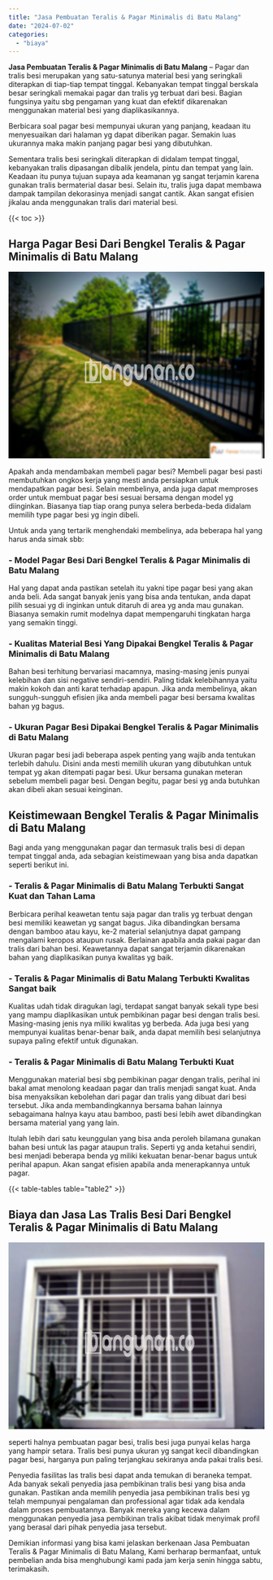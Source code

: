 ```yaml
---
title: "Jasa Pembuatan Teralis & Pagar Minimalis di Batu Malang"
date: "2024-07-02"
categories: 
  - "biaya"
---
```


**Jasa Pembuatan Teralis & Pagar Minimalis di Batu Malang** – Pagar dan tralis besi merupakan yang satu-satunya material besi yang seringkali diterapkan di tiap-tiap tempat tinggal. Kebanyakan tempat tinggal berskala besar seringkali memakai pagar dan tralis yg terbuat dari besi. Bagian fungsinya yaitu sbg pengaman yang kuat dan efektif dikarenakan menggunakan material besi yang diaplikasikannya.

Berbicara soal pagar besi mempunyai ukuran yang panjang, keadaan itu menyesuaikan dari halaman yg dapat diberikan pagar. Semakin luas ukurannya maka makin panjang pagar besi yang dibutuhkan.

Sementara tralis besi seringkali diterapkan di didalam tempat tinggal, kebanyakan tralis dipasangan dibalik jendela, pintu dan tempat yang lain. Keadaan itu punya tujuan supaya ada keamanan yg sangat terjamin karena gunakan tralis bermaterial dasar besi. Selain itu, tralis juga dapat membawa dampak tampilan dekorasinya menjadi sangat cantik. Akan sangat efisien jikalau anda menggunakan tralis dari material besi.

{{< toc >}}

## Harga Pagar Besi Dari Bengkel Teralis & Pagar Minimalis di Batu Malang

![Jasa Pembuatan Teralis & Pagar Minimalis di Batu Malang](/images/pagar-minimalis-murah-46.png)

Apakah anda mendambakan membeli pagar besi? Membeli pagar besi pasti membutuhkan ongkos kerja yang mesti anda persiapkan untuk mendapatkan pagar besi. Selain membelinya, anda juga dapat memproses order untuk membuat pagar besi sesuai bersama dengan model yg diinginkan. Biasanya tiap tiap orang punya selera berbeda-beda didalam memilih type pagar besi yg ingin dibeli.

Untuk anda yang tertarik menghendaki membelinya, ada beberapa hal yang harus anda simak sbb:
### \- Model Pagar Besi Dari Bengkel Teralis & Pagar Minimalis di Batu Malang

Hal yang dapat anda pastikan setelah itu yakni tipe pagar besi yang akan anda beli. Ada sangat banyak jenis yang bisa anda tentukan, anda dapat pilih sesuai yg di inginkan untuk ditaruh di area yg anda mau gunakan. Biasanya semakin rumit modelnya dapat mempengaruhi tingkatan harga yang semakin tinggi.

### \- Kualitas Material Besi Yang Dipakai Bengkel Teralis & Pagar Minimalis di Batu Malang

Bahan besi terhitung bervariasi macamnya, masing-masing jenis punyai kelebihan dan sisi negative sendiri-sendiri. Paling tidak kelebihannya yaitu makin kokoh dan anti karat terhadap apapun. Jika anda membelinya, akan sungguh-sungguh efisien jika anda membeli pagar besi bersama kwalitas bahan yg bagus.

### \- Ukuran Pagar Besi Dipakai Bengkel Teralis & Pagar Minimalis di Batu Malang

Ukuran pagar besi jadi beberapa aspek penting yang wajib anda tentukan terlebih dahulu. Disini anda mesti memilih ukuran yang dibutuhkan untuk tempat yg akan ditempati pagar besi. Ukur bersama gunakan meteran sebelum membeli pagar besi. Dengan begitu, pagar besi yg anda butuhkan akan dibeli akan sesuai keinginan.

## Keistimewaan Bengkel Teralis & Pagar Minimalis di Batu Malang

Bagi anda yang menggunakan pagar dan termasuk tralis besi di depan tempat tinggal anda, ada sebagian keistimewaan yang bisa anda dapatkan seperti berikut ini.

### \- Teralis & Pagar Minimalis di Batu Malang Terbukti Sangat Kuat dan Tahan Lama

Berbicara perihal keawetan tentu saja pagar dan tralis yg terbuat dengan besi memiliki keawetan yg sangat bagus. Jika dibandingkan bersama dengan bamboo atau kayu, ke-2 material selanjutnya dapat gampang mengalami keropos ataupun rusak. Berlainan apabila anda pakai pagar dan tralis dari bahan besi. Keawetannya dapat sangat terjamin dikarenakan bahan yang diaplikasikan punya kwalitas yg baik.

### \- Teralis & Pagar Minimalis di Batu Malang Terbukti Kwalitas Sangat baik

Kualitas udah tidak diragukan lagi, terdapat sangat banyak sekali type besi yang mampu diaplikasikan untuk pembikinan pagar besi dengan tralis besi. Masing-masing jenis nya miliki kwalitas yg berbeda. Ada juga besi yang mempunyai kualitas benar-benar baik, anda dapat memilih besi selanjutnya supaya paling efektif untuk digunakan.

### \- Teralis & Pagar Minimalis di Batu Malang Terbukti Kuat

Menggunakan material besi sbg pembikinan pagar dengan tralis, perihal ini bakal amat menolong keadaan pagar dan tralis menjadi sangat kuat. Anda bisa menyaksikan kebolehan dari pagar dan tralis yang dibuat dari besi tersebut. Jika anda membandingkannya bersama bahan lainnya sebagaimana halnya kayu atau bamboo, pasti besi lebih awet dibandingkan bersama material yang yang lain.

Itulah lebih dari satu keunggulan yang bisa anda peroleh bilamana gunakan bahan besi untuk las pagar ataupun tralis. Seperti yg anda ketahui sendiri, besi menjadi beberapa benda yg miliki kekuatan benar-benar bagus untuk perihal apapun. Akan sangat efisien apabila anda menerapkannya untuk pagar.

{{< table-tables table="table2" >}}

## Biaya dan Jasa Las Tralis Besi Dari Bengkel Teralis & Pagar Minimalis di Batu Malang

![Jasa Pembuatan Teralis & Pagar Minimalis di Batu Malang](/images/teralis-minimalis-murah-46.png)

seperti halnya pembuatan pagar besi, tralis besi juga punyai kelas harga yang hampir setara. Tralis besi punya ukuran yg sangat kecil dibandingkan pagar besi, harganya pun paling terjangkau sekiranya anda pakai tralis besi.

Penyedia fasilitas las tralis besi dapat anda temukan di beraneka tempat. Ada banyak sekali penyedia jasa pembikinan tralis besi yang bisa anda gunakan. Pastikan anda memilih penyedia jasa pembikinan tralis besi yg telah mempunyai pengalaman dan professional agar tidak ada kendala dalam proses pembuatannya. Banyak mereka yang kecewa dalam menggunakan penyedia jasa pembikinan tralis akibat tidak menyimak profil yang berasal dari pihak penyedia jasa tersebut.

Demikian informasi yang bisa kami jelaskan berkenaan Jasa Pembuatan Teralis & Pagar Minimalis di Batu Malang, Kami berharap bermanfaat, untuk pembelian anda bisa menghubungi kami pada jam kerja senin hingga sabtu, terimakasih.
